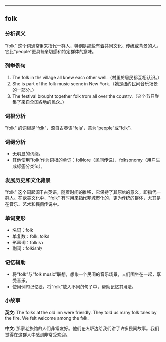 
---------------
## folk
### 分析词义
"folk" 这个词通常用来指代一群人，特别是那些有着共同文化、传统或背景的人。它比“people”更具有亲切感和特定群体的意味。

### 列举例句
1. The folk in the village all knew each other well.（村里的居民都互相认识。）
2. She is part of the folk music scene in New York.（她是纽约民间音乐场景的一部分。）
3. The festival brought together folk from all over the country.（这个节日聚集了来自全国各地的民众。）

### 词根分析
"folk" 的词根是“folk”，源自古英语“fela”，意为“people”或“folk”。

### 词缀分析
- 无明显的词缀。
- 其他使用“folk”作为词根的单词：folklore（民间传说）、folksonomy（用户生成标签分类法）。

### 发展历史和文化背景
"folk" 这个词起源于古英语，随着时间的推移，它保持了其原始的意义，即指代一群人。在欧美文化中，"folk" 有时用来指代非城市化的、更为传统的群体，尤其是在音乐、艺术和民间传说中。

### 单词变形
- 名词：folk
- 单复数：folk, folks
- 形容词：folkish
- 副词：folkishly

### 记忆辅助
- 将“folk”与“folk music”联想，想象一个民间的音乐场景，人们围坐在一起，享受音乐。
- 使用例句记忆法，将“folk”放入不同的句子中，帮助记忆其用法。

### 小故事
**英文**:
The folks at the old inn were friendly. They told us many folk tales by the fire. We felt welcome among the folk.

**中文**:
那家老旅馆的人们非常友好。他们在火炉边给我们讲了许多民间故事。我们觉得在这群人中感到非常受欢迎。

